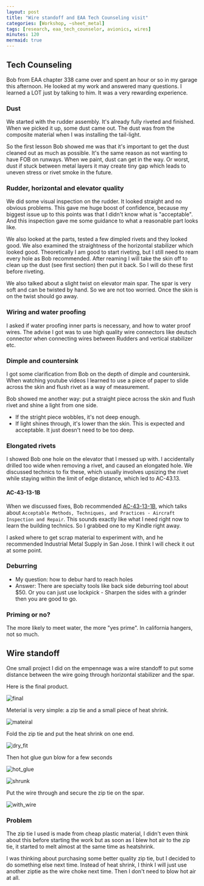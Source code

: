 ```yaml
---
layout: post
title: "Wire standoff and EAA Tech Counseling visit"
categories: [Workshop, ~sheet_metal]
tags: [research, eaa_tech_counselor, avionics, wires]
minutes: 120
mermaid: true
---
```


## Tech Counseling

Bob from EAA chapter 338 came over and spent an hour or so in my garage this afternoon. He looked at my work
and answered many questions. I learned a LOT just by talking to him. It was a very rewarding experience.

### Dust

We started with the rudder assembly. It's already fully riveted and finished. When we picked it up, some dust came out. The
dust was from the composite material when I was installing the tail-light.

So the first lesson Bob showed me was that it's important to get the dust cleaned out as much as possible. It's the same reason
as not wanting to have FOB on runways. When we paint, dust can get in the way. Or worst, dust if stuck between metal layers it
may create tiny gap which leads to uneven stress or rivet smoke in the future.

### Rudder, horizontal and elevator quality

We did some visual inspection on the rudder. It looked straight and no obvious problems. This gave me huge boost of confidence,
because my biggest issue up to this points was that I didn't know what is "acceptable". And this inspection gave me some guidance
to what a reasonable part looks like.

We also looked at the parts, tested a few dimpled rivets and they looked good. We also examined the straightness of the horizontal stabilizer
which looked good. Theoretically I am good to start riveting, but I still need to ream every hole as Bob recommended. After reaming I will
take the skin off to clean up the dust (see first section) then put it back. So I will do these first before riveting.

We also talked about a slight twist on elevator main spar. The spar is very soft and can be twisted by hand. So we are not too worried. Once
the skin is on the twist should go away.

### Wiring and water proofing

I asked if water proofing inner parts is necessary, and how to water proof wires. The advise I got was to use high quality wire
connectors like deutsch connector when connecting wires between Rudders and vertical stabilizer etc.

### Dimple and countersink

I got some clarification from Bob on the depth of dimple and countersink. When watching youtube videos I learned to use a piece
of paper to slide across the skin and flush rivet as a way of measurement.

Bob showed me another way: put a straight piece across the skin and flush rivet and shine a light from one side.

- If the stright piece wobbles, it's not deep enough.
- If light shines through, it's lower than the skin. This is expected and acceptable. It just doesn't need to be too deep.

### Elongated rivets

I showed Bob one hole on the elevator that I messed up with. I accidentally drilled too wide when removing a rivet, and caused an
elongated hole. We discussed technics to fix these, which usually involves upsizing the rivet while staying within the limit of edge
distance, which led to AC-43.13.

#### AC-43-13-1B

When we discussed fixes, Bob recommended [AC-43-13-1B](https://www.faa.gov/regulations_policies/advisory_circulars/index.cfm/go/document.information/documentid/99861), which talks about `Acceptable Methods, Techniques, and Practices - Aircraft Inspection and Repair`. This sounds exactly
like what I need right now to learn the building technics. So I grabbed one to my Kindle right away.

I asked where to get scrap material to experiment with, and he recommended Industrial Metal Supply in San Jose. I think I will check it out at some
point.

### Deburring

- My question: how to debur hard to reach holes
- Answer: There are specialty tools like back side deburring tool about $50. Or you can just use lockpick - Sharpen the sides with a grinder then you are good to go.

### Priming or no?

The more likely to meet water, the more "yes prime". In california hangers, not so much.

## Wire standoff

One small project I did on the empennage was a wire standoff to put some distance between the wire going through horizontal stabilizer and the spar.

Here is the final product.

![final](/assets/img/20240126/final.jpg)

Meterial is very simple: a zip tie and a small piece of heat shrink.

![mateiral](/assets/img/20240126/material.jpg)

Fold the zip tie and put the heat shrink on one end.

![dry_fit](/assets/img/20240126/dry_fit.jpg)

Then hot glue gun blow for a few seconds

![hot_glue](/assets/img/20240126/hot_glue.jpg)

![shrunk](/assets/img/20240126/shrunk.jpg)

Put the wire through and secure the zip tie on the spar.

![with_wire](/assets/img/20240126/with_wire.jpg)

### Problem

The zip tie I used is made from cheap plastic material, I didn't even think about this before starting the work but as soon as I blew hot air
to the zip tie, it started to melt almost at the same time as heatshrink.

I was thinking about purchasing some better quality zip tie, but I decided to do something else next time. Instead of heat shrink, I think I will
just use another ziptie as the wire choke next time. Then I don't need to blow hot air at all.
